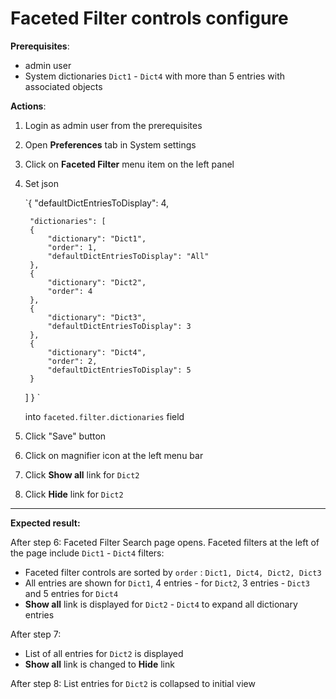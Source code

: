 # Faceted Filter controls configure

**Prerequisites**:
- admin user
- System dictionaries `Dict1` - `Dict4` with more than 5 entries with associated objects


**Actions**:

1. Login as admin user from the prerequisites
2. Open **Preferences** tab in System settings
3. Click on **Faceted Filter** menu item on the left panel
4. Set json

    `{
        "defaultDictEntriesToDisplay": 4,

        "dictionaries": [
        {
            "dictionary": "Dict1",
            "order": 1,
            "defaultDictEntriesToDisplay": "All"
        },
        {
            "dictionary": "Dict2",
            "order": 4
        },
        {
            "dictionary": "Dict3",
            "defaultDictEntriesToDisplay": 3
        },
        {
            "dictionary": "Dict4",
            "order": 2,
            "defaultDictEntriesToDisplay": 5
        }
    ]
    } `

    into `faceted.filter.dictionaries` field
5. Click "Save" button
6. Click on magnifier icon at the left menu bar
7. Click **Show all** link for `Dict2`
8. Click **Hide** link for `Dict2`

***
**Expected result:**

After step 6: Faceted Filter Search page opens. Faceted filters at the left of the page include `Dict1` - `Dict4` filters:
- Faceted filter controls are sorted by `order` : `Dict1, Dict4, Dict2, Dict3`
- All entries are shown for `Dict1`, 4 entries - for `Dict2`, 3 entries - `Dict3` and 5 entries for `Dict4`
- **Show all** link is displayed for `Dict2` - `Dict4` to expand all dictionary entries

After step 7:
- List of all entries for `Dict2` is displayed
- **Show all** link is changed to **Hide** link

After step 8:  List entries for `Dict2` is collapsed to initial view